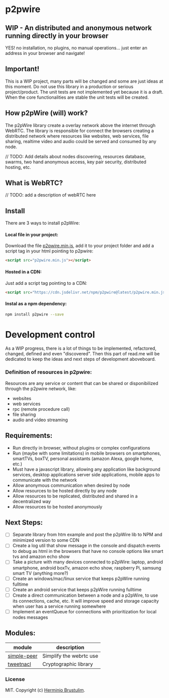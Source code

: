 # p2pwire

## WIP - An distributed and anonymous network running directly in your browser 
YES! no installation, no plugins, no manual operations... just enter an address in your browser and navigate!

## Important!
This is a WIP project, many parts will be changed and some are just ideas at this moment. Do not use this library in a production or serious project/product.
The unit tests are not implemented yet because it is a draft. When the core functionalities are stable the unit tests will be created. 

## How p2pWire (will) work?
The p2pWire library create a overlay network above the internet through WebRTC. The library is responsible for connect the browsers creating a distributed network where resources like websites, web services, file sharing, realtime video and audio could be served and consumed by any node.

// TODO: Add details about nodes discovering, resources database, swarms, two hand anonymous access, key pair security, distributed hosting, etc.

## What is WebRTC?
// TODO: add a description of webRTC here

## Install 
There are 3 ways to install p2pWire:

#### Local file in your project:
Download the file [p2pwire.min.js](https://github.com/brustulim/p2pwire/blob/master/p2pwire.min.js), add it to your project folder and add a script tag in your html pointing to p2pwire:
```html
<script src="p2pwire.min.js"></script>
```

#### Hosted in a CDN:
Just add a script tag pointing to a CDN:
```html
<script src="https://cdn.jsdelivr.net/npm/p2pwire@latest/p2pwire.min.js"></script>
```

#### Instal as a npm dependency:
```bash
npm install p2pwire --save
```


# Development control
As a WIP progress, there is a lot of things to be implemented, refactored, changed, defined and even "discovered". Then this part of read.me will be dedicated to keep the ideas and next steps of development aboveboard.

### Definition of resources in p2pwire:
Resources are any service or content that can be shared or disponibilized through the p2pwire network, like:
- websites
- web services
- rpc (remote procedure call)
- file sharing
- audio and video streaming

## Requirements:
- Run directly in browser, without plugins or complex configurations
- Run (maybe with some limitations) in mobile browsers on smartphones, smartTVs, boxTV, personal assistants (amazon Alexa, google home, etc.)
- Must have a javascript library, allowing any application like background services, desktop applications server side applications, mobile apps to communicate with the network
- Allow anonymous communication when desired by node
- Allow resources to be hosted directly by any node
- Allow resources to be replicated, distributed and shared in a decentralized way
- Allow resources to be hosted anonymously

## Next Steps:
- [ ] Separate library from htm example and post the p2pWire lib to NPM and minimized version to some CDN
- [ ] Create a log util that show message in the console and dispatch events to debug as html in the browsers that have no console options like smart tvs and amazon echo show
- [ ] Take a picture with many devices connected to p2pWire: laptop, android smartphone, android boxTv, amazon echo show, raspberry Pi, samsung smart TV (anything more?)
- [ ] Create an windows/mac/linux service that keeps p2pWire running fulltime
- [ ] Create an android service that keeps p2pWire running fulltime
- [ ] Create a direct communication between a node and a p2pWire, to use its connections, cache, etc. It will improve speed and storage capacity when user has a service running somewhere
- [ ] Implement an eventQueue for connections with prioritization for local nodes messages

## Modules:
| module | description |
|---|---|
| [simple-peer][simple-peer] | Simplify the webrtc use 
| [tweetnacl][tweetnacl] | Cryptographic library

[simple-peer]: https://github.com/feross/simple-peer
[tweetnacl]: https://github.com/dchest/tweetnacl-js

### License

MIT. Copyright (c) [Herminio Brustulim](https://github.com/brustulim).
